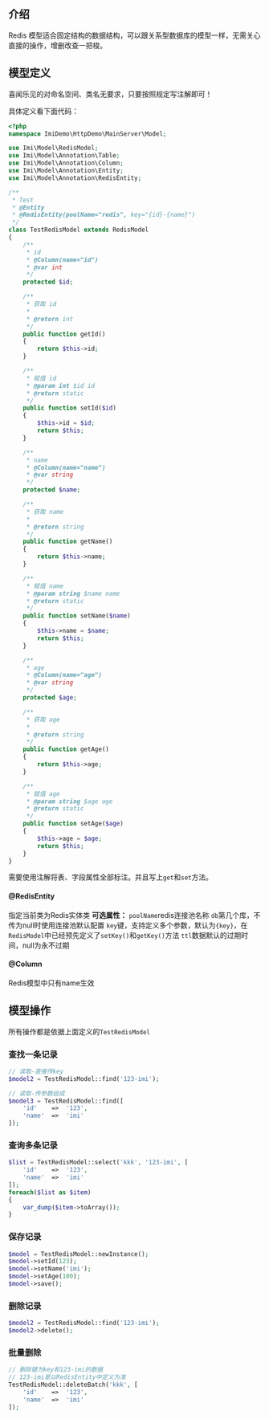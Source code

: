 ## 介绍

Redis 模型适合固定结构的数据结构，可以跟关系型数据库的模型一样，无需关心直接的操作，增删改查一把梭。

## 模型定义

喜闻乐见的对命名空间、类名无要求，只要按照规定写注解即可！

具体定义看下面代码：

```php
<?php
namespace ImiDemo\HttpDemo\MainServer\Model;

use Imi\Model\RedisModel;
use Imi\Model\Annotation\Table;
use Imi\Model\Annotation\Column;
use Imi\Model\Annotation\Entity;
use Imi\Model\Annotation\RedisEntity;

/**
 * Test
 * @Entity
 * @RedisEntity(poolName="redis", key="{id}-{name}")
 */
class TestRedisModel extends RedisModel
{
	/**
	 * id
	 * @Column(name="id")
	 * @var int
	 */
	protected $id;

	/**
	 * 获取 id
	 *
	 * @return int
	 */ 
	public function getId()
	{
		return $this->id;
	}

	/**
	 * 赋值 id
	 * @param int $id id
	 * @return static
	 */ 
	public function setId($id)
	{
		$this->id = $id;
		return $this;
	}

	/**
	 * name
	 * @Column(name="name")
	 * @var string
	 */
	protected $name;

	/**
	 * 获取 name
	 *
	 * @return string
	 */ 
	public function getName()
	{
		return $this->name;
	}

	/**
	 * 赋值 name
	 * @param string $name name
	 * @return static
	 */ 
	public function setName($name)
	{
		$this->name = $name;
		return $this;
	}

	/**
	 * age
	 * @Column(name="age")
	 * @var string
	 */
	protected $age;

	/**
	 * 获取 age
	 *
	 * @return string
	 */ 
	public function getAge()
	{
		return $this->age;
	}

	/**
	 * 赋值 age
	 * @param string $age age
	 * @return static
	 */ 
	public function setAge($age)
	{
		$this->age = $age;
		return $this;
	}
}
```

需要使用注解将表、字段属性全部标注。并且写上`get`和`set`方法。

#### @RedisEntity
指定当前类为Redis实体类
**可选属性：**
`poolName`redis连接池名称
`db`第几个库，不传为null时使用连接池默认配置
`key`键，支持定义多个参数，默认为`{key}`，在`RedisModel`中已经预先定义了`setKey()`和`getKey()`方法
`ttl`数据默认的过期时间，null为永不过期

#### @Column
Redis模型中只有name生效

## 模型操作

所有操作都是依据上面定义的`TestRedisModel`

### 查找一条记录

```php
// 读取-直接传key
$model2 = TestRedisModel::find('123-imi');

// 读取-传参数组成
$model3 = TestRedisModel::find([
	'id'	=>	'123',
	'name'	=>	'imi'
]);
```

### 查询多条记录

```php
$list = TestRedisModel::select('kkk', '123-imi', [
	'id'	=>	'123',
	'name'	=>	'imi'
]);
foreach($list as $item)
{
	var_dump($item->toArray());
}
```

### 保存记录

```php
$model = TestRedisModel::newInstance();
$model->setId(123);
$model->setName('imi');
$model->setAge(100);
$model->save();

```

### 删除记录

```php
$model2 = TestRedisModel::find('123-imi');
$model2->delete();
```

### 批量删除

```php
// 删除键为key和123-imi的数据
// 123-imi是以RedisEntity中定义为准
TestRedisModel::deleteBatch('kkk', [
	'id'	=>	'123',
	'name'	=>	'imi'
]);
```
